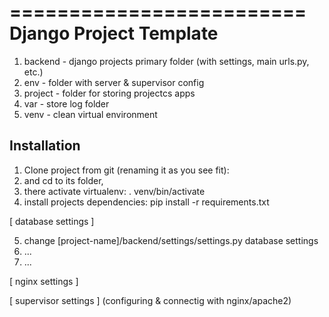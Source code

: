 =========================
 Django Project Template
=========================


1. backend - django projects primary folder (with settings, main urls.py, etc.)
2. env - folder with server & supervisor config
3. project - folder for storing projectcs apps
4. var - store log folder
5. venv - clean virtual environment


Installation
------------

1. Clone project from git (renaming it as you see fit):
2. and cd to its folder,
3. there activate virtualenv: . venv/bin/activate
4. install projects dependencies: pip install -r requirements.txt

[ database settings ]

5. change [project-name]/backend/settings/settings.py database settings
6. ...
7. ...

[ nginx settings ]

[ supervisor settings ]
(configuring & connectig with nginx/apache2)
